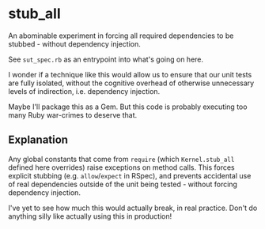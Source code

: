 stub_all
========

An abominable experiment in forcing all required dependencies to be stubbed - without dependency injection.

See `sut_spec.rb` as an entrypoint into what's going on here.

I wonder if a technique like this would allow us to ensure that our unit tests
are fully isolated, without the cognitive overhead of otherwise unnecessary
levels of indirection, i.e. dependency injection.

Maybe I'll package this as a Gem.  But this code is probably executing too many
Ruby war-crimes to deserve that.

## Explanation

Any global constants that come from `require` (which `Kernel.stub_all`
defined here overrides) raise exceptions on method calls.  This forces explicit
stubbing (e.g. `allow`/`expect` in RSpec), and prevents accidental use of real
dependencies outside of the unit being tested - without forcing dependency
injection.

I've yet to see how much this would actually break, in real practice.  Don't do
anything silly like actually using this in production!
